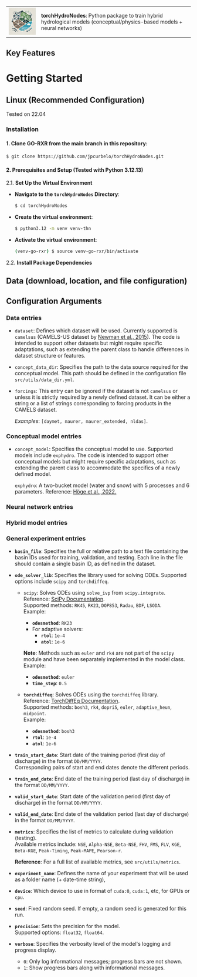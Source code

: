 <table>
  <tr>
    <td>
      <img src="docs/source/_static/img/torchhydronodes-logo.webp" alt="torchHydroNodes Logo" title="Logo designed with the help of AI via OpenAI's tools" width="200">
    </td>
    <td>
      <strong>torchHydroNodes</strong>: Python package to train hybrid hydrological models (conceptual/physics-based models + neural networks)
    </td>
  </tr>
</table>

## Key Features

# Getting Started

## Linux (Recommended Configuration)

Tested on 22.04

### Installation

#### 1. Clone GO-RXR from the main branch in this repository:
```bash
$ git clone https://github.com/jpcurbelo/torchHydroNodes.git
```

#### 2. Prerequisites and Setup (Tested with Python 3.12.13)

2.1. **Set Up the Virtual Environment**


  - **Navigate to the `torchHydroNodes` Directory**:
    ```bash
    $ cd torchHydroNodes
    ```

   - **Create the virtual environment**:  

      ```bash
      $ python3.12 -m venv venv-thn
      ```

   - **Activate the virtual environment**:  

     ```bash
     (venv-go-rxr) $ source venv-go-rxr/bin/activate
     ```

2.2. **Install Package Dependencies**

  <!-- Install the required Python packages using `pip`:

  ```bash
  (venv-go-rxr) $ pip install .
  ``` -->


## Data (download, location, and file configuration)

## Configuration Arguments

### Data entries

- ```dataset```: Defines which dataset will be used. Currently supported is ```camelsus``` (CAMELS-US dataset by [Newman et al., 2015](https://hess.copernicus.org/articles/19/209/2015/)). The code is intended to support other datasets but might require specific adaptations, such as extending the parent class to handle differences in dataset structure or features.

- ```concept_data_dir```: Specifies the path to the data source required for the conceptual model. This path should be defined in the configuration file ```src/utils/data_dir.yml```.

- ```forcings```: This entry can be ignored if the dataset is not ```camelsus``` or unless it is strictly required by a newly defined dataset. It can be either a string or a list of strings corresponding to forcing products in the CAMELS dataset. 

    *Examples*:  ```[daymet, maurer, maurer_extended, nldas]```.

### Conceptual model entries

- ```concept_model```: Specifies the conceptual model to use. Supported models include ```exphydro```. The code is intended to support other conceptual models but might require specific adaptations, such as extending the parent class to accommodate the specifics of a newly defined model.

  ```exphydro```: A two-bucket model (water and snow) with 5 processes and 6 parameters. Reference: [Höge et al., 2022.](https://hess.copernicus.org/articles/26/5085/2022/)

### Neural network entries

### Hybrid model entries

### General experiment entries

- **```basin_file```**: Specifies the full or relative path to a text file containing the basin IDs used for training, validation, and testing. Each line in the file should contain a single basin ID, as defined in the dataset.

- **```ode_solver_lib```**: Specifies the library used for solving ODEs. Supported options include ```scipy``` and ```torchdiffeq```. 

  - ```scipy```: Solves ODEs using ```solve_ivp``` from ```scipy.integrate```.  
    Reference: [SciPy Documentation](https://docs.scipy.org/doc/scipy/reference/generated/scipy.integrate.solve_ivp.html).  
    Supported methods: ```RK45```, ```RK23```, ```DOP853```, ```Radau```, ```BDF```, ```LSODA```.  
    Example:
    - **```odesmethod```**: ```RK23```  
    - For adaptive solvers:
      - **```rtol```**: ```1e-4```  
      - **```atol```**: ```1e-6```  

    **Note**: Methods such as ```euler``` and ```rk4``` are not part of the `scipy` module and have been separately implemented in the model class.  
    Example:
    - **```odesmethod```**: ```euler```  
    - **```time_step```**: ```0.5```  

  - **```torchdiffeq```**: Solves ODEs using the ```torchdiffeq``` library.  
    Reference: [TorchDiffEq Documentation](https://github.com/rtqichen/torchdiffeq/blob/master/README.md).  
    Supported methods: ```bosh3```, ```rk4```, ```dopri5```, ```euler```, ```adaptive_heun```, ```midpoint```.  
    Example:
    - **```odesmethod```**: ```bosh3```  
    - **```rtol```**: ```1e-4```  
    - **```atol```**: ```1e-6```


- **`train_start_date`**: Start date of the training period (first day of discharge) in the format `DD/MM/YYYY`.  
  Corresponding pairs of start and end dates denote the different periods.

- **`train_end_date`**: End date of the training period (last day of discharge) in the format `DD/MM/YYYY`.  

- **`valid_start_date`**: Start date of the validation period (first day of discharge) in the format `DD/MM/YYYY`.  

- **`valid_end_date`**: End date of the validation period (last day of discharge) in the format `DD/MM/YYYY`.  


- **`metrics`**: Specifies the list of metrics to calculate during validation (testing).  
  Available metrics include: `NSE`, `Alpha-NSE`, `Beta-NSE`, `FHV`, `FMS`, `FLV`, `KGE`, `Beta-KGE`, `Peak-Timing`, `Peak-MAPE`, `Pearson-r`.

  **Reference**: For a full list of available metrics, see `src/utils/metrics`.

- **```experiment_name```**: Defines the name of your experiment that will be used as a folder name (+ date-time string),

- **```device```**: Which device to use in format of ```cuda:0```, ```cuda:1```, etc, for GPUs or ```cpu```.

- **```seed```**: Fixed random seed. If empty, a random seed is generated for this run.

- **`precision`**: Sets the precision for the model.  
  Supported options: `float32`, `float64`.  

- **`verbose`**: Specifies the verbosity level of the model's logging and progress display.  
  - `0`: Only log informational messages; progress bars are not shown.  
  - `1`: Show progress bars along with informational messages.  
